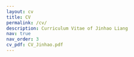 ```yaml
---
layout: cv
title: CV
permalink: /cv/
description: Curriculum Vitae of Jinhao Liang
nav: true
nav_order: 3
cv_pdf: CV_Jinhao.pdf
---
```


<!-- The content is rendered from _data/cv.yml or _data/resume.json via the layout. -->


